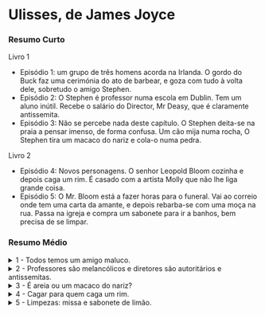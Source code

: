 # Ulisses, de James Joyce

### Resumo Curto

Livro 1
- Episódio 1: um grupo de três homens acorda na Irlanda. O gordo do Buck faz uma cerimónia do ato de barbear, e goza com tudo à volta dele, sobretudo o amigo Stephen.
- Episódio 2: O Stephen é professor numa escola em Dublin. Tem um aluno inútil. Recebe o salário do Director, Mr Deasy, que é claramente antissemita.
- Episódio 3: Não se percebe nada deste capítulo. O Stephen deita-se na praia a pensar imenso, de forma confusa. Um cão mija numa rocha, O Stephen tira um macaco do nariz e cola-o numa pedra.

Livro 2
- Episódio 4: Novos personagens. O senhor Leopold Bloom cozinha e depois caga um rim. É casado com a artista Molly que não lhe liga grande coisa.
- Episódio 5: O Mr. Bloom está a fazer horas para o funeral. Vai ao correio onde tem uma carta da amante, e depois rebarba-se com uma moça na rua. Passa na igreja e compra um sabonete para ir a banhos, bem precisa de se limpar.

### Resumo Médio

<details markdown=1><summary>1 - Todos temos um amigo maluco.</summary>
  
É de manhã. Três homens estão recém acordados numa torre em frente ao mar, que é a sua casa. Malachi “Buck” Mulligan é o líder, canta e provoca os outros. Faz a barba num ritual em que tem o acólito ao seu lado. Stephen Dedalus é o favorito do Buck e é bastante passivo. Ambos são irlandeses. O autor usa montes vernáculo do início de séc (1900), às vezes nem percebo se é um local, uma pessoa, um objeto. O Stephen parece ser crente e prático, o gordo do Buck goza com ele ser jesuíta, entre várias piadas religiosas, alusões a judeus e alemães, e chamá-lo de “Kinch” (a lâmina). Parece um ritual que já se repetiu. O Buck também persegue o Stephen com a morte da mãe dele, que ele a matou ao recusar-se a rezar com ela às portas da morte. E há o Haines, que para já não faz nada, um inglês que insinua que o Stephen é escritor ou quer ser. Chega a leiteira e tomam pequeno almoço, pão, chá, leite, e fritos. Há uma menção a bacon e ovos, e depois o Buck vai tomar banho ao mar todo contente a dizer piadas em verso. Nenhum dos três parece ter imenso dinheiro.

</details>


<details markdown=1><summary>2 - Professores são melancólicos e diretores são autoritários e antissemitas.</summary>

Numa escola em Dublin, o Stephen Dedalus está a dar uma aula de história a vários miúdos, sobre guerras passadas. Afinal é professor. Eles vão respondendo qualquer coisa, mas no geral são só uns miúdos meio lerdos. A aula acaba e vão jogar hockey, menos um dos miúdos que é mais atrasado que os outros e fica ali a levar uma ensaboadela de matemática (?). O Mr. Dedalus pensa no porquê de a mãe do jovem ter salvo uma criança tão feia e indefesa e burra. O diretor da escola, Mr Deasy, chama-o para lhe pagar o salário e lhe dar um sermão e lhe pedir para publicar uma carta no jornal sobre uma doença das vacas. O diretor passa metade do encontro a dizer acha que Inglaterra está a ser tomada pelos judeus e que eles são culpados disto e aquilo, sobretudo a ganância deles. A ironia é que a outra metade do encontro passa-a a dizer-lhe para poupar dinheiro, que bom, bom, é guardar o rico dinheirinho e não ter dívidas. 

Enquanto isso, o Stephen observa tudo o que acontece, esse caos divino. "That is God (...) a shout in the street."

Piada racista: “Ireland, they say, has the honour of being the only country which never persecuted the jews. Do you know that? No. And do you know why? He frowned sternly on the bright air. —Why, sir? Stephen asked, beginning to smile. —Because she never let them in, Mr Deasy said solemnly. “A coughball of laughter leaped from his throat dragging after it a rattling chain of phlegm. He turned back quickly, coughing, laughing, his lifted arms waving to the air.”

</details>


<details markdown=1><summary>3 - É areia ou um macaco do nariz?</summary>

Nota: Não se percebe nada deste capítulo, o autor James Joyce devia estar em ácidos.

O Stephen dá um passeio e pensa imenso na vida, no passado da família etc. Vai até à praia, deita-se entre umas rochas. Um cão mija num calhãu enquanto ele toma notas de pensamentos. Depois tira um macaco do nariz e deixa-o numa pedra.

Ou seja, ele pensa imenso, mas o que sobressai são as coisas mais banais do mundo.

</details>

<details markdown=1><summary>4 - Cagar para quem caga um rim.</summary>

O senhor Leopold Bloom está na sua casa a tratar do pequeno almoço. A mulher está a dormir, e ele sai de casa para ir comprar uma salsicha ao talho, passa por uma moça jeitosa e outras peculiaridades da cidade. Volta, faz o pequeno almoço da mulher, Molly, que é roliça pela descrição. O gato quer comer mas ele só lhe dá leite, se fica gordo não caça ratos.  

Chegam umas cartas, a dele é da filha, ela recebe uma de um man qualquer que o deixa meio hesitante, o tal homem quer falar com a mulher dele por causa de um concerto dela. É cantora. Ele tem jeito para as palavras. Ela dá-lhe umas ordens leves, não o leva muito a sério.  

Depois falam enquanto ela come. Têm um funeral.  

Ele desce para comer a sua comida porque já cheira a queimado o rim de porco que deixou na sertã. Ela já comeu a comida na cama.   

Depois sente uma cólica e vai defecar, enquanto pensa na noite em que conheceu a mulher, e na vida em geral.
</details>

<details markdown=1><summary>5 - Limpezas: missa e sabonete de limão.</summary>

O Leopold Bloom vai aos correios buscar uma carta que uma amente sua mandou para o seu pseudnómimo, Henry Flower.

Está sem grande rumo, nota-se que ele está meio ansioso de um lado para o outro, mas que se sente confiante como um homem na cidade, que sabe o que vê.

Na rua vê uma moça e fica a ver se lhe vê as ligas das meias quando ela se dobra. Aparece o palerma de um conhecido chamada M'Coy, e mete-se à frente dele, e depois mete-se o elétrico à frente do show. Ignora o M'Coy.

Entra numa igreja e admira a eficácia do negócio da religião com as suas missas, confissões, doações, e fica tudo bem para os pecadores e os padres.

No final, compra um sabonete e vai para os banhos públicos, onde infelizmente não terá tempo para uma massagem. 

Todos se limpam à sua maneira.

Exertos: 
- Piada racista: “Father Farley who looked a fool but wasn’t. They’re taught that. He’s not going out in bluey specs with the sweat rolling off him to baptise blacks, is he?”
- "Then the priest knelt down and began to read off a card: —O God, our refuge and our strength... Mr Bloom put his face forward to catch the words. English. Throw them the bone. I remember slightly. How long since your last mass? Glorious and immaculate virgin. Joseph, her spouse. Peter and Paul. More interesting if you understood what it was all about. Wonderful organisation certainly, goes like clockwork. Confession. Everyone wants to. Then I will tell you all. Penance. Punish me, please. Great weapon in their hands. More than doctor or solicitor. Woman dying to. And I schschschschschsch. And did you chachachachacha? And why did you? Look down at her ring to find an excuse. Whispering gallery walls have ears. Husband learn to his surprise. God’s little joke. Then out she comes. Repentance skindeep. Lovely shame. Pray at an altar. Hail Mary and Holy Mary. Flowers, incense, candles melting. Hide her blushes. Salvation army blatant imitation. Reformed prostitute will address the meeting. How I found the Lord. Squareheaded chaps those must be in Rome: they work the whole show. And don’t they rake in the money too? Bequests also: to the P.P. for the time being in his absolute discretion. Masses for the repose of my soul to be said publicly with open doors. Monasteries and convents. The priest in that Fermanagh will case in the witnessbox. No browbeating him. He had his answer pat for everything. Liberty and exaltation of our holy mother the church. The doctors of the church: they mapped out the whole theology of it."

</details>



